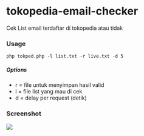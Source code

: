
# tokopedia-email-checker
Cek List email terdaftar di tokopedia atau tidak 
### Usage

    php tokped.php -l list.txt -r live.txt -d 5
   
   
##### Options
 - r = file untuk menyimpan hasil valid
 - l = file list yang mau di cek
 - d = delay per request (detik)

### Screenshot
![
](ss.gif)